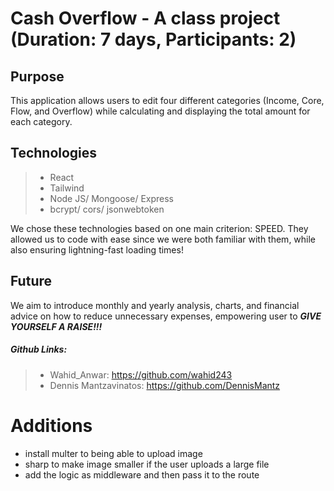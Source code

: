 # Cash Overflow - A class project (Duration: 7 days, Participants: 2)

## Purpose
This application allows users to edit four different categories (Income, Core, Flow, and Overflow) while calculating and displaying the total amount for each category.

## Technologies
> - React
> - Tailwind
> - Node JS/ Mongoose/ Express
> - bcrypt/ cors/ jsonwebtoken

We chose these technologies based on one main criterion: SPEED. They allowed us to code with ease since we were both familiar with them, while also ensuring lightning-fast loading times!

## Future
We aim to introduce monthly and yearly analysis, charts, and financial advice on how to reduce unnecessary expenses, empowering user to ***GIVE YOURSELF A RAISE!!!***

##### Github Links:
> - Wahid_Anwar: https://github.com/wahid243
> - Dennis Mantzavinatos: https://github.com/DennisMantz




# Additions
- install multer to being able to upload image
- sharp to make image smaller if the user uploads a large file
- add the logic as middleware and then pass it to the route